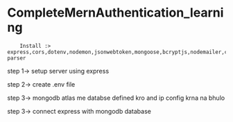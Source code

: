 # CompleteMernAuthentication_learning

        Install :> express,cors,dotenv,nodemon,jsonwebtoken,mongoose,bcryptjs,nodemailer,cookie-parser

step 1-> setup server using express

step 2-> create .env file

step 3-> mongodb atlas me databse defined kro  and ip config krna na bhulo

step 3-> connect express with mongodb database

